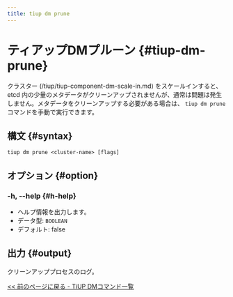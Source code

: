 ```yaml
---
title: tiup dm prune
---
```


# ティアップDMプルーン {#tiup-dm-prune}

クラスター (/tiup/tiup-component-dm-scale-in.md) をスケールインすると、etcd 内の少量のメタデータがクリーンアップされませんが、通常は問題は発生しません。メタデータをクリーンアップする必要がある場合は、 `tiup dm prune`コマンドを手動で実行できます。

## 構文 {#syntax}

```shell
tiup dm prune <cluster-name> [flags]
```

## オプション {#option}

### -h, --help {#h-help}

-   ヘルプ情報を出力します。
-   データ型: `BOOLEAN`
-   デフォルト: false

## 出力 {#output}

クリーンアッププロセスのログ。

[&lt;&lt; 前のページに戻る - TiUP DMコマンド一覧](/tiup/tiup-component-dm.md#command-list)
